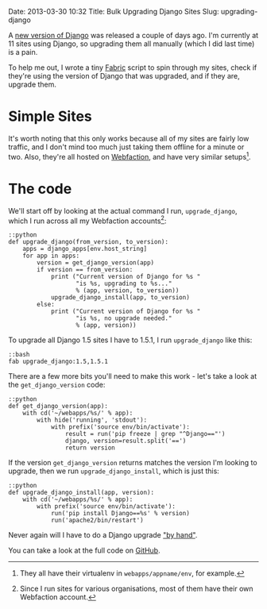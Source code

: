 Date: 2013-03-30 10:32
Title: Bulk Upgrading Django Sites
Slug: upgrading-django

A [new version of Django][django-1-5-1] was released a couple of days
ago. I'm currently at 11 sites using Django, so upgrading them all
manually (which I did last time) is a pain.

To help me out, I wrote a tiny [Fabric][fabfile] script to spin
through my sites, check if they're using the version of Django that
was upgraded, and if they are, upgrade them.

# Simple Sites

It's worth noting that this only works because all of my sites are
fairly low traffic, and I don't mind too much just taking them offline
for a minute or two. Also, they're all hosted on
[Webfaction][webfaction], and have very similar setups[^1].

# The code

We'll start off by looking at the actual command I run,
`upgrade_django`, which I run across all my Webfaction accounts[^2]:


    ::python
    def upgrade_django(from_version, to_version):
        apps = django_apps[env.host_string]
        for app in apps:
            version = get_django_version(app)
            if version == from_version:
                print ("Current version of Django for %s "
                       "is %s, upgrading to %s..."
                       % (app, version, to_version))
                upgrade_django_install(app, to_version)
            else:
                print ("Current version of Django for %s "
                       "is %s, no upgrade needed."
                       % (app, version))

To upgrade all Django 1.5 sites I have to 1.5.1, I run
`upgrade_django` like this:

    ::bash
    fab upgrade_django:1.5,1.5.1

There are a few more bits you'll need to make this work - let's take a
look at the `get_django_version` code:

    ::python
    def get_django_version(app):
        with cd('~/webapps/%s/' % app):
            with hide('running', 'stdout'):
                with prefix('source env/bin/activate'):
                    result = run('pip freeze | grep "^Django=="')
                    django, version=result.split('==')
                    return version

If the version `get_django_version` returns matches the version I'm
looking to upgrade, then we run `upgrade_django_install`, which is
just this:

    ::python
    def upgrade_django_install(app, version):
        with cd('~/webapps/%s/' % app):
            with prefix('source env/bin/activate'):
                run('pip install Django==%s' % version)
                run('apache2/bin/restart')

Never again will I have to do a Django upgrade ["by hand"][stupid].

You can take a look at the full code on [GitHub][gist].

[django-1-5-1]: https://www.djangoproject.com/weblog/2013/mar/28/django-151/ "Read about the Django 1.5.1 release, on March 28th 2013"
[fabfile]: http://www.fabfile.org "Read about Fabric"
[webfaction]: http://www.webfaction.com/?affiliate=dominicrodger "Sign up for Webfaction and help me out a bit!"
[stupid]: https://twitter.com/dominicrodger/status/112520438617350145 "How I used to do this, to my shame"
[gist]: https://gist.github.com/dominicrodger/5276253 "View all the code for this blog post"

[^1]: They all have their virtualenv in `webapps/appname/env`, for
      example.
[^2]: Since I run sites for various organisations, most of them have
      their own Webfaction account.
